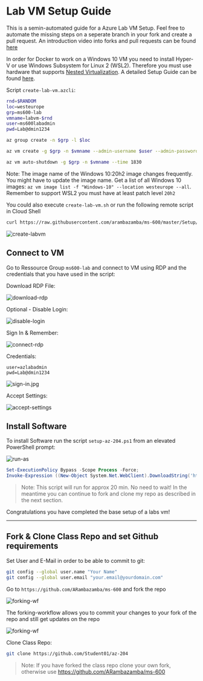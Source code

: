 # Lab VM Setup Guide

This is a semin-automated guide for a Azure Lab VM Setup. Feel free to automate the missing steps on a seperate branch in your fork and create a pull request. An introduction video into forks and pull requests can be found [here](https://www.youtube.com/watch?v=nT8KGYVurIU)

In order for Docker to work on a Windows 10 VM you need to install Hyper-V or use Windows Subsystem for Linux 2 (WSL2). Therefore you must use hardware that supports [Nested Virtualization](https://docs.microsoft.com/en-us/azure/lab-services/how-to-enable-nested-virtualization-template-vm). A detailed Setup Guide can be found [here](https://github.com/ARambazamba/ClassSetup).

Script `create-lab-vm.azcli`:

```bash
rnd=$RANDOM
loc=westeurope
grp=ms600-lab
vmname=labvm-$rnd
user=ms600labadmin
pwd=Lab@dmin1234

az group create -n $grp -l $loc

az vm create -g $grp -n $vmname --admin-username $user --admin-password $pwd --image MicrosoftWindowsDesktop:Windows-10:21h1-pro-g2:19043.985.2105141120 --size Standard_E2s_v3

az vm auto-shutdown -g $grp -n $vmname --time 1830
```

Note: The image name of the Windows 10:20h2 image changes frequently. You might have to update the image name. Get a list of all Windows 10 images: `az vm image list -f "Windows-10" --location westeurope --all`. Remember to support WSL2 you must have at least patch level `20h2`

You could also execute `create-lab-vm.sh` or run the following remote script in Cloud Shell

```bash
curl https://raw.githubusercontent.com/arambazamba/ms-600/master/Setup/create-lab-vm.sh | bash
```

![create-labvm](_images/create-lab-vm.jpg)

## Connect to VM

Go to Ressource Group `ms600-lab` and connect to VM using RDP and the credentials that you have used in the script:

Download RDP File:

![download-rdp](_images/download-rdp.jpg)

Optional - Disable Login:

![disable-login](_images/disable-login.jpg)

Sign In & Remember:

![connect-rdp](_images/trust-vm.jpg)

Credentials:

```
user=azlabadmin
pwd=Lab@dmin1234
```

![sign-in.jpg](_images/sign-in.jpg)

Accept Settings:

![accept-settings](_images/accept-settings.jpg)

## Install Software

To install Software run the script `setup-az-204.ps1` from an elevated PowerShell prompt:

![run-as](_images/run-as.jpg)

```powershell
Set-ExecutionPolicy Bypass -Scope Process -Force;
Invoke-Expression ((New-Object System.Net.WebClient).DownloadString('https://raw.githubusercontent.com/arambazamba/ms-600/master/Setup/setup-ms-600.ps1'))
```

> Note: This script will run for approx 20 min. No need to wait! In the meantime you can continue to fork and clone my repo as described in the next section.

Congratulations you have completed the base setup of a labs vm!

---

## Fork & Clone Class Repo and set Github requirements

Set User and E-Mail in order to be able to commit to git:

```bash
git config --global user.name "Your Name"
git config --global user.email "your.email@yourdomain.com"
```

Go to `https://github.com/ARambazamba/ms-600` and fork the repo

![forking-wf](_images/fork.jpg)

The forking-workflow allows you to commit your changes to your fork of the repo and still get updates on the repo

![forking-wf](_images/forking-workflow.jpg)

Clone Class Repo:

```bash
git clone https://github.com/Student01/az-204
```

> Note: If you have forked the class repo clone your own fork, otherwise use https://github.com/ARambazamba/ms-600

